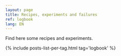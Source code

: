 ```yaml
---
layout: page
title: Recipes, experiments and failures
ref: logbook
lang: EN
---
```


Find here some recipes and experiments.

{% include posts-list-per-tag.html tag='logbook' %}